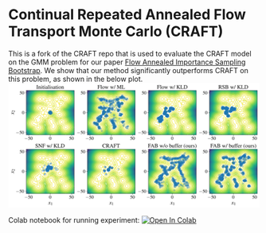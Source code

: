 # Continual Repeated Annealed Flow Transport Monte Carlo (CRAFT)

This is a fork of the CRAFT repo that is used to evaluate the CRAFT model on the GMM problem for 
our paper [Flow Annealed Importance Sampling Bootstrap](https://arxiv.org/abs/2208.01893).
We show that our method significantly outperforms CRAFT on this problem, as shown in the below plot.
![Gaussian Mixture Model samples vs contours](MoG.png)


Colab notebook for running experiment:
<a href="https://colab.research.google.com/github/lollcat/annealed_flow_transport/blob/master/craft_gmm.ipynb" target="_parent"><img src="https://colab.research.google.com/assets/colab-badge.svg" alt="Open In Colab"/></a>

